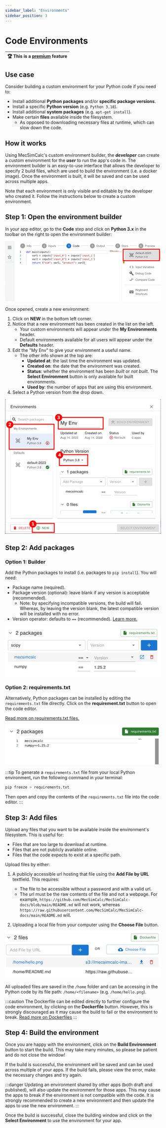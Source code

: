 ```yaml
---
sidebar_label: "Environments"
sidebar_position: 3
---
```


# Code Environments

| :trophy: This is a [premium](https://mecsimcalc.com/pricing) feature |
| -------------------------------------------------------------------- |

## Use case

Consider building a custom environment for your Python code if you need to:

- Install additional **Python packages** and/or **specific package versions**.
- Install a specific **Python version** (e.g. `Python 3.10`).
- Install additional **system packages** (e.g. `apt-get install`).
- Make certain **files** available inside the filesystem.
  - As opposed to downloading necessary files at runtime, which can slow down the code.

## How it works

Using MecSimCalc's custom environment builder, the _**developer**_ can create a custom environment for the _**user**_ to run the app's code in. The environment builder is an easy-to-use interface that allows the developer to specify 2 build files, which are used to build the environment (i.e. a docker image). Once the environment is built, it will be saved and can be used across multiple apps.

Note that each environment is only visible and editable by the developer who created it. Follow the instructions below to create a custom environment.

## Step 1: Open the environment builder

In your app editor, go to the **Code** step and click on **Python 3.x** in the toolbar on the right to open the environment builder:

<div style={{textAlign: 'center'}}>

![img alt](/docs/code/open_env.png)

</div>

Once opened, create a new environment:

1. Click on **NEW** in the bottom left corner.
2. Notice that a new environment has been created in the list on the left.
   - Your custom environments will appear under the **My Environments** header.
   - Default environments available for all users will appear under the **Defaults** header.
3. Edit the "My Env" to give your environment a useful name.
   - The other info shown at the top are:
     - **Updated at**: the last time the environment was updated.
     - **Created on**: the date that the environment was created.
     - **Status**: whether the environment has been _built_ or _not built_. The **Select Environment** button is only available for built environments.
     - **Used by**: the number of apps that are using this environment.
4. Select a Python version from the drop down.

<div style={{textAlign: 'center'}}>

![img alt](/docs/code/new_env.png)

</div>

## Step 2: Add packages

### Option 1: Builder

Add the Python packages to install (i.e. packages to `pip install`). You will need:

- Package name (required).
- Package version (optional): leave blank if any version is acceptable (recommended).
  - Note: by specifying incompatible versions, the build will fail. Whereas, by leaving the version blank, the latest compatible version will be installed with no error.
- Version operator: defaults to `==` (recommended). [Learn more.](https://iscompatible.readthedocs.io/en/latest/)

<div style={{textAlign: 'center'}}>

![img alt](/docs/code/env_pkgs.png)

</div>

### Option 2: requirements.txt

Alternatively, Python packages can be installed by editing the `requirements.txt` file directly. Click on the **requirement.txt** button to open the code editor.

[Read more on requirements.txt files.](https://pip.pypa.io/en/stable/reference/requirements-file-format/)

<div style={{textAlign: 'center'}}>

![img alt](/docs/code/env_reqs.png)

</div>

:::tip
To generate a `requirements.txt` file from your local Python environment, run the following command in your terminal:

```bash
pip freeze > requirements.txt
```

Then open and copy the contents of the `requirements.txt` file into the code editor.
:::

## Step 3: Add files

Upload any files that you want to be available inside the environment's filesystem. This is useful for:

- Files that are too large to download at runtime.
- Files that are not publicly available online.
- Files that the code expects to exist at a specific path.

Upload files by either:

1. A publicly accessible url hosting that file using the **Add File by URL** textfield. This requires:

   - The file to be accessible without a password and with a valid url.
   - The url must be the raw contents of the file and not a webpage. For example, `https://github.com/MecSimCalc/MecSimCalc-docs/blob/main/README.md` will not work, whereas `https://raw.githubusercontent.com/MecSimCalc/MecSimCalc-docs/main/README.md` will.

2. Uploading a local file from your computer using the **Choose File** button.

<div style={{textAlign: 'center'}}>

![img alt](/docs/code/env_files.png)

</div>

All uploaded files are saved in the `/home` folder and can be accessing in the Python code by its file path: `/home/<filename>` (e.g. `/home/hello.png`).

:::caution
The Dockerfile can be edited directly to further configure the code environment, by clicking on the **Dockerfile** button. However, this is strongly discouraged as it may cause the build to fail or the environment to break. [Read more on Dockerfiles](https://docs.docker.com/engine/reference/builder/)
:::

## Step 4: Build the environment

Once you are happy with the environment, click on the **Build Environment** button to start the build. This may take many minutes, so please be patient and do not close the window!

If the build is successful, the environment will be saved and can be used across multiple of your apps. If the build fails, please view the error, make the necessary changes and try again.

:::danger
Updating an environment shared by other apps (both draft and published), will also update the environment for those apps. This may cause the apps to break if the environment is not compatible with the code. It is strongly recommended to create a new environment and then update the apps to use the new environment.
:::

Once the build is successful, close the building window and click on the **Select Environment** to use the environment for your app.
